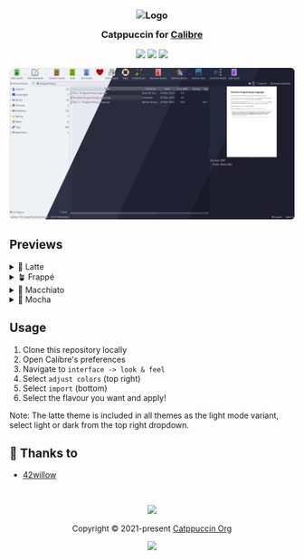 <h3 align="center">
	<img src="https://raw.githubusercontent.com/catppuccin/catppuccin/main/assets/logos/exports/1544x1544_circle.png" width="100" alt="Logo"/><br/>
	<img src="https://raw.githubusercontent.com/catppuccin/catppuccin/main/assets/misc/transparent.png" height="30" width="0px"/>
	Catppuccin for <a href="https://github.com/kovidgoyal/calibre">Calibre</a>
	<img src="https://raw.githubusercontent.com/catppuccin/catppuccin/main/assets/misc/transparent.png" height="30" width="0px"/>
</h3>

<p align="center">
	<a href="https://github.com/catppuccin/calibre/stargazers"><img src="https://img.shields.io/github/stars/catppuccin/calibre?colorA=363a4f&colorB=b7bdf8&style=for-the-badge"></a>
	<a href="https://github.com/catppuccin/calibre/issues"><img src="https://img.shields.io/github/issues/catppuccin/calibre?colorA=363a4f&colorB=f5a97f&style=for-the-badge"></a>
	<a href="https://github.com/catppuccin/calibre/contributors"><img src="https://img.shields.io/github/contributors/catppuccin/calibre?colorA=363a4f&colorB=a6da95&style=for-the-badge"></a>
</p>

<p align="center">
	<img src="assets/preview.webp"/>
</p>

## Previews

<details>
<summary>🌻 Latte</summary>
<img src="assets/latte.webp"/>
</details>
<details>
<summary>🪴 Frappé</summary>
<img src="assets/frappe.webp"/>
</details>
<details>
<summary>🌺 Macchiato</summary>
<img src="assets/macchiato.webp"/>
</details>
<details>
<summary>🌿 Mocha</summary>
<img src="assets/mocha.webp"/>
</details>

## Usage

1. Clone this repository locally
2. Open Calibre's preferences
3. Navigate to `interface -> look & feel`
4. Select `adjust colors` (top right)
5. Select `import` (bottom)
6. Select the flavour you want and apply!

Note: The latte theme is included in all themes as the light mode variant, select light or dark from the top right dropdown.

## 💝 Thanks to

- [42willow](https://github.com/42willow)

&nbsp;

<p align="center">
	<img src="https://raw.githubusercontent.com/catppuccin/catppuccin/main/assets/footers/gray0_ctp_on_line.svg?sanitize=true" />
</p>

<p align="center">
	Copyright &copy; 2021-present <a href="https://github.com/catppuccin" target="_blank">Catppuccin Org</a>
</p>

<p align="center">
	<a href="https://github.com/catppuccin/catppuccin/blob/main/LICENSE"><img src="https://img.shields.io/static/v1.svg?style=for-the-badge&label=License&message=MIT&logoColor=d9e0ee&colorA=363a4f&colorB=b7bdf8"/></a>
</p>
